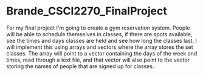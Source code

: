 # Brande_CSCI2270_FinalProject
For my final project I'm going to create a gym reservation system. People will be able to schedule themselves in classes, if there are spots available, see the times and days classes are held and see how long the classes last. I will implement this using arrays and vectors where the array stores the set classes. The array will point to a vector containing the days of the week and times, read through a text file, and that vector will also point to the vector storing the names of people that are signed up for classes. 

